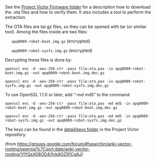 See the [Project Victor Firmware folder](https://github.com/GooeyChickenman/victor/tree/master/firmware) for a description how to download the .ota files and how to verify them.  It also includes a tool to perform the extraction.

The OTA files are tar.gz files, so they can be opened with tar (or similar tool).  Among the files inside are two files:

`   apq8009-robot-boot.img.gz` (encrypted)

`   apq8009-robot-sysfs.img.gz` (encrypted)

Decrypting these files is done by:

`openssl enc -d -aes-256-ctr -pass file:ota.pas -in apq8009-robot-boot.img.gz -out apq8009-robot-boot.img.dec.gz`

`openssl enc -d -aes-256-ctr -pass file:ota.pas -in apq8009-robot-sysfs.img.gz -out apq8009-robot-sysfs.img.dec.gz`


To use OpenSSL 1.1.0 or later, add “-md md5” to the command:

`openssl enc -d -aes-256-ctr -pass file:ota.pas -md md5 -in apq8009-robot-boot.img.gz -out apq8009-robot-boot.img.dec.gz`

`openssl enc -d -aes-256-ctr -pass file:ota.pas -md md5 -in apq8009-robot-sysfs.img.gz -out apq8009-robot-sysfs.img.dec.gz`

The keys can be found in the [detail/keys folder](https://github.com/GooeyChickenman/victor/tree/master/detail/keys) in the Project Victor repository.

(from https://groups.google.com/forum/#!searchin/anki-vector-rooting/openssl%7Csort:date/anki-vector-rooting/YlYQsX08OD4/fvkAOZ91CgAJ) 
